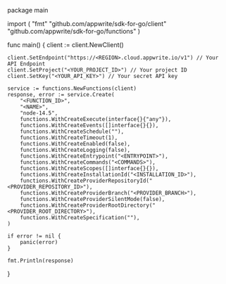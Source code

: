package main

import (
    "fmt"
    "github.com/appwrite/sdk-for-go/client"
    "github.com/appwrite/sdk-for-go/functions"
)

func main() {
    client := client.NewClient()

    client.SetEndpoint("https://<REGION>.cloud.appwrite.io/v1") // Your API Endpoint
    client.SetProject("<YOUR_PROJECT_ID>") // Your project ID
    client.SetKey("<YOUR_API_KEY>") // Your secret API key

    service := functions.NewFunctions(client)
    response, error := service.Create(
        "<FUNCTION_ID>",
        "<NAME>",
        "node-14.5",
        functions.WithCreateExecute(interface{}{"any"}),
        functions.WithCreateEvents([]interface{}{}),
        functions.WithCreateSchedule(""),
        functions.WithCreateTimeout(1),
        functions.WithCreateEnabled(false),
        functions.WithCreateLogging(false),
        functions.WithCreateEntrypoint("<ENTRYPOINT>"),
        functions.WithCreateCommands("<COMMANDS>"),
        functions.WithCreateScopes([]interface{}{}),
        functions.WithCreateInstallationId("<INSTALLATION_ID>"),
        functions.WithCreateProviderRepositoryId("<PROVIDER_REPOSITORY_ID>"),
        functions.WithCreateProviderBranch("<PROVIDER_BRANCH>"),
        functions.WithCreateProviderSilentMode(false),
        functions.WithCreateProviderRootDirectory("<PROVIDER_ROOT_DIRECTORY>"),
        functions.WithCreateSpecification(""),
    )

    if error != nil {
        panic(error)
    }

    fmt.Println(response)
}
